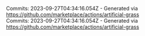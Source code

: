 Commits: 2023-09-27T04:34:16.054Z - Generated via https://github.com/marketplace/actions/artificial-grass
<br>
Commits: 2023-09-27T04:34:16.054Z - Generated via https://github.com/marketplace/actions/artificial-grass
<br>

